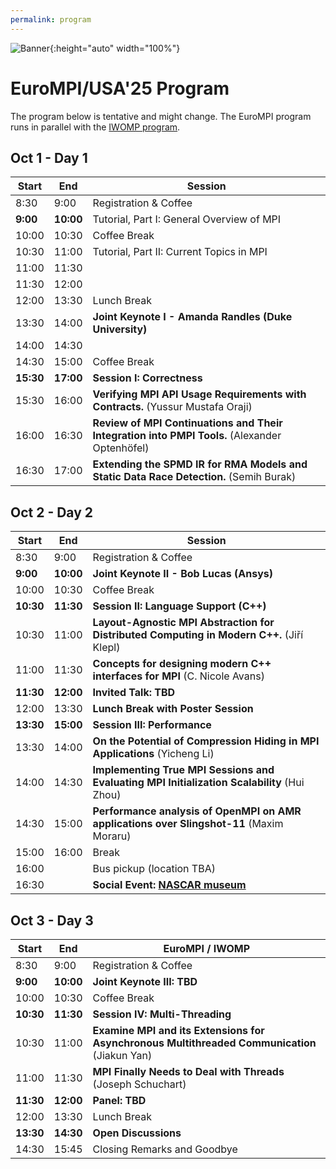 ```yaml
---
permalink: program
---
```


<script type="text/javascript" src="/assets/js/timeconvert.js"></script>

![Banner](/assets/Charlotte1.png){:height="auto" width="100%"}

# EuroMPI/USA'25 Program

The program below is tentative and might change. The EuroMPI program runs in parallel with the [IWOMP program](https://www.iwomp.org/iwomp-2025/).

## Oct 1 - Day 1

| Start | End   | Session |
|-------|-------|---------|
| 8:30  | 9:00  | Registration & Coffee |
| **9:00**  | **10:00**  | Tutorial, Part I: General Overview of MPI |
| 10:00 | 10:30 | Coffee Break |
| 10:30 | 11:00 | Tutorial, Part II: Current Topics in MPI |
| 11:00 | 11:30 |  |
| 11:30 | 12:00 |  |
| 12:00 | 13:30 | Lunch Break |
| 13:30 | 14:00 | **Joint Keynote I - Amanda Randles (Duke University)** |
| 14:00 | 14:30 |  |
| 14:30 | 15:00 | Coffee Break |
| **15:30** | **17:00** | **Session I: Correctness** |
| 15:30 | 16:00 | **Verifying MPI API Usage Requirements with Contracts.** (Yussur Mustafa Oraji) |
| 16:00 | 16:30 | **Review of MPI Continuations and Their Integration into PMPI Tools.** (Alexander Optenhöfel) |
| 16:30 | 17:00 | **Extending the SPMD IR for RMA Models and Static Data Race Detection.** (Semih Burak) |

## Oct 2 - Day 2

| Start | End   | Session |
|-------|-------|---------|
| 8:30  | 9:00  | Registration & Coffee |
| **9:00**  | **10:00**  | **Joint Keynote II - Bob Lucas (Ansys)** |
| 10:00 | 10:30 | Coffee Break |
| **10:30** | **11:30** | **Session II: Language Support (C++)** |
| 10:30 | 11:00 | **Layout-Agnostic MPI Abstraction for Distributed Computing in Modern C++.** (Jiří Klepl) |
| 11:00 | 11:30 | **Concepts for designing modern C++ interfaces for MPI** (C. Nicole Avans) |
| **11:30** | **12:00** | **Invited Talk: TBD** |
| 12:00 | 13:30 | **Lunch Break with Poster Session** |
| **13:30** | **15:00** | **Session III: Performance** |
| 13:30 | 14:00 | **On the Potential of Compression Hiding in MPI Applications** (Yicheng Li) |
| 14:00 | 14:30 | **Implementing True MPI Sessions and Evaluating MPI Initialization Scalability** (Hui Zhou) |
| 14:30 | 15:00 | **Performance analysis of OpenMPI on AMR applications over Slingshot-11** (Maxim Moraru) |
| 15:00 | 16:00 | Break |
| 16:00 |       | Bus pickup (location TBA) |
| 16:30 |       | **Social Event: [NASCAR museum](https://www.nascarhall.com/)** |

## Oct 3 - Day 3

| Start | End   | EuroMPI / IWOMP |
|-------|-------|-----------------|
| 8:30  | 9:00  | Registration & Coffee |
| **9:00**  | **10:00**  | **Joint Keynote III: TBD** |
| 10:00 | 10:30 | Coffee Break |
| **10:30** | **11:30** | **Session IV: Multi-Threading** |
| 10:30 | 11:00 | **Examine MPI and its Extensions for Asynchronous Multithreaded Communication** (Jiakun Yan) |
| 11:00 | 11:30 | **MPI Finally Needs to Deal with Threads** (Joseph Schuchart) |
| **11:30** | **12:00** | **Panel: TBD** |
| 12:00 | 13:30 | Lunch Break |
| **13:30** | **14:30** | **Open Discussions** |
| 14:30 | 15:45 | Closing Remarks and Goodbye |
